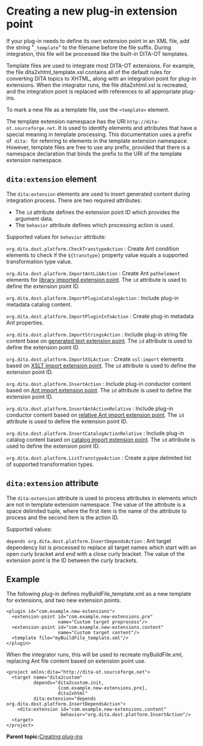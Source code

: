 # Creating a new plug-in extension point

If your plug-in needs to define its own extension point in an XML file, add the string "`_template`" to the filename before the file suffix. During integration, this file will be processed like the built-in DITA-OT templates.

Template files are used to integrate most DITA-OT extensions. For example, the file dita2xhtml\_template.xsl contains all of the default rules for converting DITA topics to XHTML, along with an integration point for plug-in extensions. When the integrator runs, the file dita2xhtml.xsl is recreated, and the integration point is replaced with references to all appropriate plug-ins.

To mark a new file as a template file, use the `<template>` element.

The template extension namespace has the URI `http://dita-ot.sourceforge.net`. It is used to identify elements and attributes that have a special meaning in template processing. This documentation uses a prefix of  `dita:`  for referring to elements in the template extension namespace. However, template files are free to use any prefix, provided that there is a namespace declaration that binds the prefix to the URI of the template extension namespace.

## `dita:extension` element

The `dita:extension` elements are used to insert generated content during integration process. There are two required attributes:

-   The `id` attribute defines the extension point ID which provides the argument data.
-   The `behavior` attribute defines which processing action is used.

Supported values for `behavior` attribute:

`org.dita.dost.platform.CheckTranstypeAction`
:   Create Ant condition elements to check if the `${transtype}` property value equals a supported transformation type value.

`org.dita.dost.platform.ImportAntLibAction`
:   Create Ant `pathelement` elements for [library imported extension point](plugin-javalib.md). The `id` attribute is used to define the extension point ID.

`org.dita.dost.platform.ImportPluginCatalogAction`
:   Include plug-in metadata catalog content.

`org.dita.dost.platform.ImportPluginInfoAction`
:   Create plug-in metadata Ant properties.

`org.dita.dost.platform.ImportStringsAction`
:   Include plug-in string file content base on [generated text extension point](plugin-addgeneratedtext.md). The `id` attribute is used to define the extension point ID.

`org.dita.dost.platform.ImportXSLAction`
:   Create `xsl:import` elements based on [XSLT import extension point](plugin-overridestyle.md). The `id` attribute is used to define the extension point ID.

`org.dita.dost.platform.InsertAction`
:   Include plug-in conductor content based on [Ant import extension point](plugin-anttarget.md). The `id` attribute is used to define the extension point ID.

`org.dita.dost.platform.InsertAntActionRelative`
:   Include plug-in conductor content based on [relative Ant import extension point](plugin-anttarget.md). The `id` attribute is used to define the extension point ID.

`org.dita.dost.platform.InsertCatalogActionRelative`
:   Include plug-in catalog content based on [catalog import extension point](plugin-xmlcatalog.md). The `id` attribute is used to define the extension point ID.

`org.dita.dost.platform.ListTranstypeAction`
:   Create a pipe delimited list of supported transformation types.

## `dita:extension` attribute

The `dita:extension` attribute is used to process attributes in elements which are not in template extension namespace. The value of the attribute is a space delimited tuple, where the first item is the name of the attribute to process and the second item is the action ID.

Supported values:

`depends org.dita.dost.platform.InsertDependsAction`
:   Ant target dependency list is processed to replace all target names which start with an open curly bracket and end with a close curly bracket. The value of the extension point is the ID between the curly brackets.

## Example

The following plug-in defines myBuildFile\_template.xml as a new template for extensions, and two new extension points.

```
<plugin id="com.example.new-extensions">
  <extension-point id="com.example.new-extensions.pre"
                   name="Custom target preprocess"/>
  <extension-point id="com.example.new-extensions.content"
                   name="Custom target content"/>
  <template file="myBuildFile_template.xml"/>
</plugin>
```

When the integrator runs, this will be used to recreate myBuildFile.xml, replacing Ant file content based on extension point use.

```
<project xmlns:dita="http://dita-ot.sourceforge.net">
  <target name="dita2custom"
          depends="dita2custom.init,
                   {com.example.new-extensions.pre},
                   dita2xhtml"
          dita:extension="depends org.dita.dost.platform.InsertDependsAction">
    <dita:extension id="com.example.new-extensions.content"
                    behavior="org.dita.dost.platform.InsertAction"/>
  <target>
</project>
```

**Parent topic:**[Creating plug-ins](../dev_ref/plugins-overview.md)

